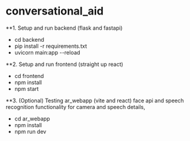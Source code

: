# conversational_aid

**1. Setup and run backend (flask and fastapi)
- cd backend
- pip install -r requirements.txt
- uvicorn main:app --reload

**2. Setup and run frontend (straight up react)
- cd frontend
- npm install
- npm start

**3. (Optional) Testing ar_webapp (vite and react) face api and speech recognition functionality for camera and speech details,  
- cd ar_webapp
- npm install
- npm run dev
